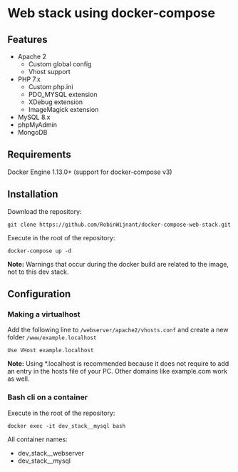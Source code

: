 # Web stack using docker-compose

## Features

* Apache 2
    * Custom global config
    * Vhost support
* PHP 7.x
    * Custom php.ini
    * PDO_MYSQL extension
    * XDebug extension
    * ImageMagick extension
* MySQL 8.x
* phpMyAdmin
* MongoDB

## Requirements

Docker Engine 1.13.0+ (support for docker-compose v3)

## Installation

Download the repository:

```Shell
git clone https://github.com/RobinWijnant/docker-compose-web-stack.git
```

Execute in the root of the repository:

```Shell
docker-compose up -d
```

**Note:** Warnings that occur during the docker build are related to the image, not to this dev stack.

## Configuration

### Making a virtualhost

Add the following line to `/webserver/apache2/vhosts.conf` and create a new folder `/www/example.localhost`

```ApacheConf
Use VHost example.localhost
```
**Note:** Using *.localhost is recommended because it does not require to add an entry in the hosts file of your PC. Other domains like example.com work as well.

### Bash cli on a container

Execute in the root of the repository:

```Shell
docker exec -it dev_stack__mysql bash
```

All container names:

* dev_stack__webserver
* dev_stack__mysql
